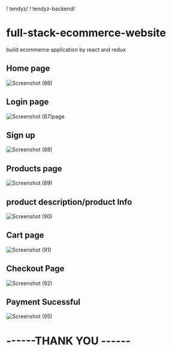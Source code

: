 
 !     tendyz/
 !     tendyz-backend/
# full-stack-ecommerce-website

build ecommerce application by react and  redux

<h2> Home page </h2>

![Screenshot (86)](https://user-images.githubusercontent.com/83528936/171841610-32c70777-d6f7-416c-875e-b15df38e97f8.png)

<h2> Login page </h2>

![Screenshot (87)](https://user-images.githubusercontent.com/83528936/171841715-8dbeec50-d690-40d9-a78c-9c5c75b0869d.png)page

<h2> Sign up </h2>

![Screenshot (88)](https://user-images.githubusercontent.com/83528936/171841808-0c834060-c1ac-479d-af49-80ed1bec6612.png)

<h2>Products page</h2>

![Screenshot (89)](https://user-images.githubusercontent.com/83528936/171841872-15769556-4ff4-4a96-a11e-4faa0d73006d.png)

<h2>product description/product Info</h2>

![Screenshot (90)](https://user-images.githubusercontent.com/83528936/171841991-1b331cdd-c933-4b16-b5f1-393084541c7e.png)

<h2> Cart page </h2>

![Screenshot (91)](https://user-images.githubusercontent.com/83528936/171842027-c2af96ad-cd92-4258-aa1a-6b23e58714f8.png)

<h2> Checkout Page </h2>

![Screenshot (92)](https://user-images.githubusercontent.com/83528936/171842094-75db9652-5496-42c4-a6e5-7b8f0d7ad283.png)


<h2>Payment Sucessful</h2>

![Screenshot (95)](https://user-images.githubusercontent.com/83528936/174395377-48018744-e0cb-4dc5-b973-a1a10ae8a51d.png)




<h1>------THANK YOU ------</h1>

